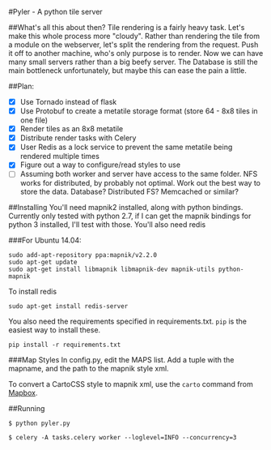 #Pyler - A python tile server

##What's all this about then?
Tile rendering is a fairly heavy task. Let's make this whole process more "cloudy". Rather than rendering the tile from a module on the webserver, let's split the rendering from the request. Push it off to another machine, who's only purpose is to render. Now we can have many small servers rather than a big beefy server. The Database is still the main bottleneck unfortunately, but maybe this can ease the pain a little.

##Plan:
- [x] Use Tornado instead of flask
- [x] Use Protobuf to create a metatile storage format (store 64 - 8x8 tiles in one file)
- [x] Render tiles as an 8x8 metatile
- [x] Distribute render tasks with Celery
- [x] User Redis as a lock service to prevent the same metatile being rendered multiple times
- [x] Figure out a way to configure/read styles to use
- [ ] Assuming both worker and server have access to the same folder. NFS works for distributed, by probably not optimal. Work out the best way to store the data. Database? Distributed FS? Memcached or similar?

##Installing
You'll need mapnik2 installed, along with python bindings. Currently only tested with python 2.7, if I can get the mapnik bindings for python 3 installed, I'll test with those.
You'll also need redis

###For Ubuntu 14.04:
```
sudo add-apt-repository ppa:mapnik/v2.2.0
sudo apt-get update
sudo apt-get install libmapnik libmapnik-dev mapnik-utils python-mapnik
```


To install redis
```
sudo apt-get install redis-server
```

You also need the requirements specified in requirements.txt. ```pip``` is the easiest way to install these.

```pip install -r requirements.txt```

###Map Styles
In config.py, edit the MAPS list. Add a tuple with the mapname, and the path to the mapnik style xml.

To convert a CartoCSS style to mapnik xml, use the ```carto``` command from [Mapbox](https://github.com/mapbox/carto).

##Running

```$ python pyler.py```

```$ celery -A tasks.celery worker --loglevel=INFO --concurrency=3```
